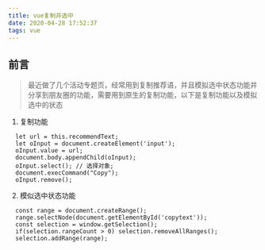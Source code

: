 ```yaml
---
title: vue复制并选中
date: 2020-04-28 17:52:37
tags: vue
---
```


## 前言
> 最近做了几个活动专题页，经常用到复制推荐语，并且模拟选中状态功能并分享到朋友圈的功能，需要用到原生的复制功能，以下是复制功能以及模拟选中的状态

1. 复制功能

```
  let url = this.recommendText;
  let oInput = document.createElement('input');
  oInput.value = url;
  document.body.appendChild(oInput);
  oInput.select(); // 选择对象;
  document.execCommand("Copy"); 
  oInput.remove();
```

2. 模似选中状态功能

```
  const range = document.createRange();
  range.selectNode(document.getElementById('copytext'));
  const selection = window.getSelection();
  if(selection.rangeCount > 0) selection.removeAllRanges();
  selection.addRange(range);
```